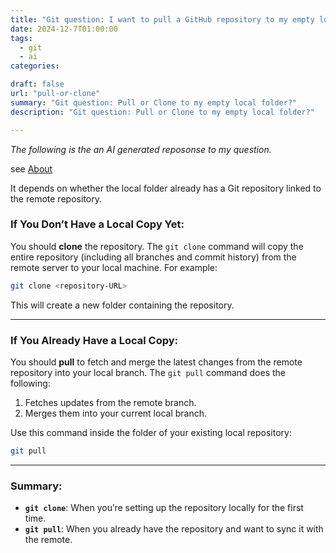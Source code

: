```yaml
---
title: "Git question: I want to pull a GitHub repository to my empty local folder.  Should I clone it or pull it?"
date: 2024-12-7T01:00:00
tags:
  - git
  - ai
categories: 

draft: false
url: "pull-or-clone"
summary: "Git question: Pull or Clone to my empty local folder?"
description: "Git question: Pull or Clone to my empty local folder?"

---
```

*The following is the an AI generated reposonse to my question.*

see [About](/about/about.md)


It depends on whether the local folder already has a Git repository linked to the remote repository.

### If You Don’t Have a Local Copy Yet:
You should **clone** the repository. The `git clone` command will copy the entire repository (including all branches and commit history) from the remote server to your local machine. For example:

```bash
git clone <repository-URL>
```

This will create a new folder containing the repository.

---

### If You Already Have a Local Copy:
You should **pull** to fetch and merge the latest changes from the remote repository into your local branch. The `git pull` command does the following:
1. Fetches updates from the remote branch.
2. Merges them into your current local branch.

Use this command inside the folder of your existing local repository:

```bash
git pull
```

---

### Summary:
- **`git clone`**: When you’re setting up the repository locally for the first time.
- **`git pull`**: When you already have the repository and want to sync it with the remote. 

